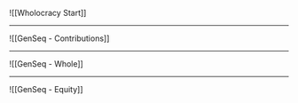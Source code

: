 ![[Wholocracy Start]]

---

![[GenSeq - Contributions]]

--- 

![[GenSeq - Whole]]

---

![[GenSeq - Equity]]

